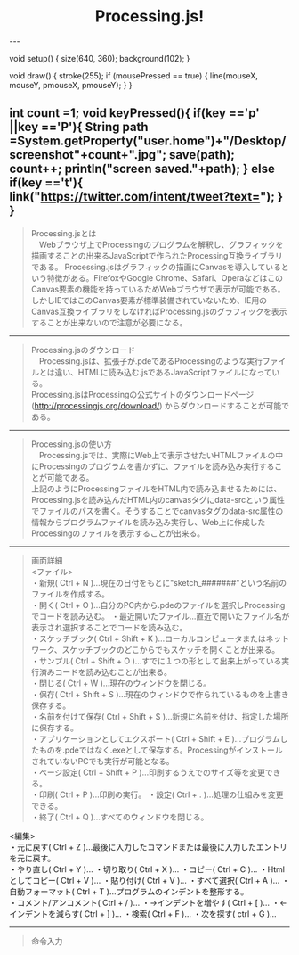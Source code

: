 <html>

<head>
<meta content="text/html; charset=utf-8" http-equiv="Content-Type">
<title>Built with Processing</title>
<script type="text/javascript" src="processing.js">
</script>

</head>

<body>
<div align="center">

<h1>Processing.js!</h1>
<canvas data-src="sketch_suketti.pde" width="200" height="200"></canvas>

</div>
</body>

</html>
---

void setup() {
  size(640, 360);
  background(102);
}

void draw() {
  stroke(255);
  if (mousePressed == true) {
    line(mouseX, mouseY, pmouseX, pmouseY);
  }
}

int count =1;
void keyPressed(){
  if(key =='p' ||key =='P'){
    String path =System.getProperty("user.home")+"/Desktop/screenshot"+count+".jpg";
    save(path);
    count++;
    println("screen saved."+path);
  }
  else if(key =='t'){
    link("https://twitter.com/intent/tweet?text=");
  }
}
---
>Processing.jsとは  
　Webブラウザ上でProcessingのプログラムを解釈し、グラフィックを描画することの出来るJavaScriptで作られたProcessing互換ライブラリである。
 Processing.jsはグラフィックの描画にCanvasを導入しているという特徴がある。FirefoxやGoogle Chrome、Safari、OperaなどはこのCanvas要素の機能を持っているためWebブラウザで表示が可能である。しかしIEではこのCanvas要素が標準装備されていないため、IE用のCanvas互換ライブラリをしなければProcessing.jsのグラフィックを表示することが出来ないので注意が必要になる。  
---
>Processing.jsのダウンロード  
　Processing.jsは、拡張子が.pdeであるProcessingのような実行ファイルとは違い、HTMLに読み込む.jsであるJavaScriptファイルになっている。  
Processing.jsはProcessingの公式サイトのダウンロードページ(http://processingjs.org/download/)  からダウンロードすることが可能である。  
---  
>Processing.jsの使い方  
　Processing.jsでは、実際にWeb上で表示させたいHTMLファイルの中にProcessingのプログラムを書かずに、ファイルを読み込み実行することが可能である。  
上記のようにProcessingファイルをHTML内で読み込ませるためには、Processing.jsを読み込んだHTML内のcanvasタグにdata-srcという属性でファイルのパスを書く。そうすることでcanvasタグのdata-src属性の情報からプログラムファイルを読み込み実行し、Web上に作成したProcessingのファイルを表示することが出来る。    
---  
>画面詳細  
<ファイル>  
・新規( Ctrl + N )…現在の日付をもとに"sketch_#######"という名前のファイルを作成する。  
・開く( Ctrl + O )…自分のPC内から.pdeのファイルを選択しProcessingでコードを読み込む。
・最近開いたファイル…直近で開いたファイル名が表示され選択することでコードを読み込む。  
・スケッチブック( Ctrl + Shift + K )…ローカルコンピュータまたはネットワーク、スケッチブックのどこからでもスケッチを開くことが出来る。  
・サンプル( Ctrl + Shift + O )…すでに１つの形として出来上がっている実行済みコードを読み込むことが出来る。  
・閉じる( Ctrl + W )…現在のウィンドウを閉じる。  
・保存( Ctrl + Shift + S )…現在のウィンドウで作られているものを上書き保存する。  
・名前を付けて保存( Ctrl + Shift + S )…新規に名前を付け、指定した場所に保存する。  
・アプリケーションとしてエクスポート( Ctrl + Shift + E )…プログラムしたものを.pdeではなく.exeとして保存する。ProcessingがインストールされていないPCでも実行が可能となる。  
・ページ設定( Ctrl + Shift + P )…印刷するうえでのサイズ等を変更できる。  
・印刷( Ctrl + P )…印刷の実行。
・設定( Ctrl + . )…処理の仕組みを変更できる。  
・終了( Ctrl + Q )…すべてのウィンドウを閉じる。  
  
<編集>  
・元に戻す( Ctrl + Z )…最後に入力したコマンドまたは最後に入力したエントリを元に戻す。  
・やり直し( Ctrl + Y )…
・切り取り( Ctrl + X )…
・コピー( Ctrl + C )…
・Htmlとしてコピー( Ctrl + V )…
・貼り付け( Ctrl + V )…
・すべて選択( Ctrl + A )…
・自動フォーマット( Ctrl + T )…プログラムのインデントを整形する。  
・コメント/アンコメント( Ctrl + / )…
・→インデントを増やす( Ctrl + [ )…
・←インデントを減らす( Ctrl + ] )…
・検索( Ctrl + F )…
・次を探す( ctrl + G )…









---  
>命令入力  









